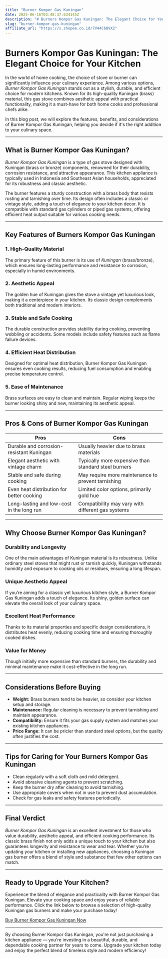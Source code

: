 ```yaml
---
title: "Burner Kompor Gas Kuningan"
date: 2025-06-16T03:48:37.634145Z
description: "# Burners Kompor Gas Kuningan: The Elegant Choice for Your Kitchen..."
slug: "burner-kompor-gas-kuningan"
affiliate_url: "https://s.shopee.co.id/7V44C68VX2"
---
```

# Burners Kompor Gas Kuningan: The Elegant Choice for Your Kitchen

In the world of home cooking, the choice of stove or burner can significantly influence your culinary experience. Among various options, *Burner Kompor Gas Kuningan* stands out as a stylish, durable, and efficient choice for modern kitchens. Known for its high-quality Kuningan (brass) material, this gas stove combines aesthetic appeal with practical functionality, making it a must-have for both home cooks and professional chefs alike.

In this blog post, we will explore the features, benefits, and considerations of Burner Kompor Gas Kuningan, helping you decide if it's the right addition to your culinary space.

---

## What is Burner Kompor Gas Kuningan?

*Burner Kompor Gas Kuningan* is a type of gas stove designed with Kuningan (brass or bronze) components, renowned for their durability, corrosion resistance, and attractive appearance. This kitchen appliance is typically used in Indonesia and Southeast Asian households, appreciated for its robustness and classic aesthetic.

The burner features a sturdy construction with a brass body that resists rusting and tarnishing over time. Its design often includes a classic or vintage style, adding a touch of elegance to your kitchen decor. It is compatible with standard gas cylinders or piped gas systems, offering efficient heat output suitable for various cooking needs.

---

## Key Features of Burners Kompor Gas Kuningan

### 1. High-Quality Material

The primary feature of this burner is its use of *Kuningan* (brass/bronze), which ensures long-lasting performance and resistance to corrosion, especially in humid environments.

### 2. Aesthetic Appeal

The golden hue of Kuningan gives the stove a vintage yet luxurious look, making it a centerpiece in your kitchen. Its classic design complements both traditional and modern interiors.

### 3. Stable and Safe Cooking

The durable construction provides stability during cooking, preventing wobbling or accidents. Some models include safety features such as flame failure devices.

### 4. Efficient Heat Distribution

Designed for optimal heat distribution, Burner Kompor Gas Kuningan ensures even cooking results, reducing fuel consumption and enabling precise temperature control.

### 5. Ease of Maintenance

Brass surfaces are easy to clean and maintain. Regular wiping keeps the burner looking shiny and new, maintaining its aesthetic appeal.

---

## Pros & Cons of Burner Kompor Gas Kuningan

| Pros                                       | Cons                                        |
|--------------------------------------------|----------------------------------------------|
| Durable and corrosion-resistant Kuningan  | Usually heavier due to brass materials    |
| Elegant aesthetic with vintage charm      | Typically more expensive than standard steel burners |
| Stable and safe during cooking           | May require more maintenance to prevent tarnishing |
| Even heat distribution for better cooking | Limited color options, primarily gold hue |
| Long-lasting and low-cost in the long run | Compatibility may vary with different gas systems |

---

## Why Choose Burner Kompor Gas Kuningan?

### Durability and Longevity

One of the main advantages of Kuningan material is its robustness. Unlike ordinary steel stoves that might rust or tarnish quickly, Kuningan withstands humidity and exposure to cooking oils or residues, ensuring a long lifespan.

### Unique Aesthetic Appeal

If you’re aiming for a classic yet luxurious kitchen style, a Burner Kompor Gas Kuningan adds a touch of elegance. Its shiny, golden surface can elevate the overall look of your culinary space.

### Excellent Heat Performance

Thanks to its material properties and specific design considerations, it distributes heat evenly, reducing cooking time and ensuring thoroughly cooked dishes.

### Value for Money

Though initially more expensive than standard burners, the durability and minimal maintenance make it cost-effective in the long run.

---

## Considerations Before Buying

- **Weight:** Brass burners tend to be heavier, so consider your kitchen setup and storage.
- **Maintenance:** Regular cleaning is necessary to prevent tarnishing and maintain appearance.
- **Compatibility:** Ensure it fits your gas supply system and matches your existing kitchen appliances.
- **Price Range:** It can be pricier than standard steel options, but the quality often justifies the cost.

---

## Tips for Caring for Your Burners Kompor Gas Kuningan

- Clean regularly with a soft cloth and mild detergent.
- Avoid abrasive cleaning agents to prevent scratching.
- Keep the burner dry after cleaning to avoid tarnishing.
- Use appropriate covers when not in use to prevent dust accumulation.
- Check for gas leaks and safety features periodically.

---

## Final Verdict

*Burner Kompor Gas Kuningan* is an excellent investment for those who value durability, aesthetic appeal, and efficient cooking performance. Its classic brass finish not only adds a unique touch to your kitchen but also guarantees longevity and resistance to wear and tear. Whether you’re updating your kitchen or installing new appliances, choosing a Kuningan gas burner offers a blend of style and substance that few other options can match.

---

## Ready to Upgrade Your Kitchen?

Experience the blend of elegance and practicality with Burner Kompor Gas Kuningan. Elevate your cooking space and enjoy years of reliable performance. Click the link below to browse a selection of high-quality Kuningan gas burners and make your purchase today!

[Buy Burner Kompor Gas Kuningan Now](https://s.shopee.co.id/7V44C68VX2)

---

By choosing Burner Kompor Gas Kuningan, you're not just purchasing a kitchen appliance — you're investing in a beautiful, durable, and dependable cooking partner for years to come. Upgrade your kitchen today and enjoy the perfect blend of timeless style and modern efficiency!